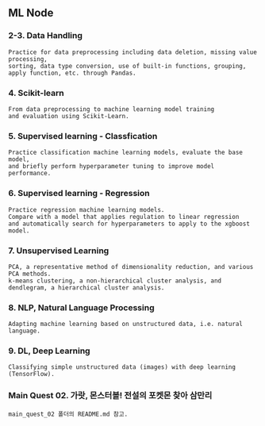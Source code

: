 ## ML Node

### 2-3. Data Handling

```
Practice for data preprocessing including data deletion, missing value processing,  
sorting, data type conversion, use of built-in functions, grouping, apply function, etc. through Pandas.  
```

### 4. Scikit-learn

```
From data preprocessing to machine learning model training  
and evaluation using Scikit-Learn.  
``` 

### 5. Supervised learning - Classfication

```
Practice classification machine learning models, evaluate the base model,  
and briefly perform hyperparameter tuning to improve model performance.  
``` 

### 6. Supervised learning - Regression

```
Practice regression machine learning models.  
Compare with a model that applies regulation to linear regression  
and automatically search for hyperparameters to apply to the xgboost model.  
```

### 7. Unsupervised Learning

```
PCA, a representative method of dimensionality reduction, and various PCA methods.  
k-means clustering, a non-hierarchical cluster analysis, and dendlegram, a hierarchical cluster analysis.  
```

### 8. NLP, Natural Language Processing

```
Adapting machine learning based on unstructured data, i.e. natural language.  
```

### 9. DL, Deep Learning

```
Classifying simple unstructured data (images) with deep learning (TensorFlow).    
``` 

### Main Quest 02. 가랏, 몬스터볼! 전설의 포켓몬 찾아 삼만리  

```
main_quest_02 폴더의 README.md 참고.  
```

